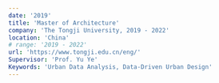 ```yaml
---
date: '2019'
title: 'Master of Architecture'
company: 'The Tongji University, 2019 - 2022'
location: 'China'
# range: '2019 - 2022'
url: 'https://www.tongji.edu.cn/eng/'
Supervisor: 'Prof. Yu Ye'
Keywords: 'Urban Data Analysis, Data-Driven Urban Design'
---
```


<!--
- Urban Systems and Computational Problem Formulation
During my master's studies, my attention shifted from individual buildings to the **urban design**, focusing on how individual structures collectively constitute the fabric of streets, communities, and the city at large.
A primary focus of my research during this period was the **Problem Formulation phase of the design process**. Under the supervision of _Prof. Yu Ye_ at Tongji University, my research focuses on exploring how computational methods and urban data can objectively uncover latent patterns and systemic issues within the urban space, thereby empowering designers to formulate more precise and impactful problems. -->

